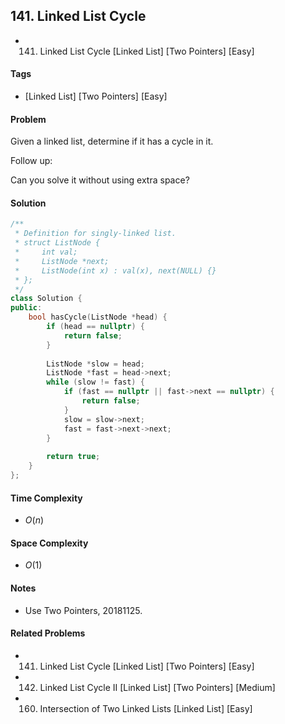 ## 141. Linked List Cycle
- 141. Linked List Cycle [Linked List] [Two Pointers] [Easy]

#### Tags
- [Linked List] [Two Pointers] [Easy]

#### Problem
Given a linked list, determine if it has a cycle in it.

Follow up:

Can you solve it without using extra space?

#### Solution
``` C++
/**
 * Definition for singly-linked list.
 * struct ListNode {
 *     int val;
 *     ListNode *next;
 *     ListNode(int x) : val(x), next(NULL) {}
 * };
 */
class Solution {
public:
    bool hasCycle(ListNode *head) {
        if (head == nullptr) {
            return false;
        }
        
        ListNode *slow = head;
        ListNode *fast = head->next;
        while (slow != fast) {
            if (fast == nullptr || fast->next == nullptr) {
                return false;
            }
            slow = slow->next;
            fast = fast->next->next;
        }
        
        return true;
    }
};
```

#### Time Complexity
- $O(n)$

#### Space Complexity
- $O(1)$

#### Notes
- Use Two Pointers, 20181125.

#### Related Problems
- 141. Linked List Cycle [Linked List] [Two Pointers] [Easy]
- 142. Linked List Cycle II [Linked List] [Two Pointers] [Medium]
- 160. Intersection of Two Linked Lists [Linked List] [Easy]
